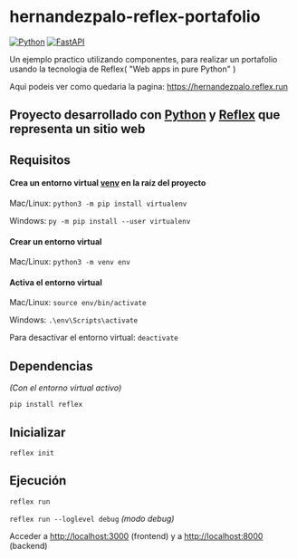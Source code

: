 # hernandezpalo-reflex-portafolio

[![Python](https://img.shields.io/badge/Python-3.11+-yellow?style=for-the-badge&logo=python&logoColor=white&labelColor=101010)](https://python.org)
[![FastAPI](https://img.shields.io/badge/Reflex-0.2.8+-5646ED?style=for-the-badge&logo=reflex&logoColor=white&labelColor=101010)](https://fastapi.tiangolo.com)

Un ejemplo practico utilizando componentes, para realizar un portafolio usando la tecnologia de Reflex( "Web apps in pure Python" ) 

Aqui podeis ver como quedaria la pagina: https://hernandezpalo.reflex.run


## Proyecto desarrollado con [Python](https://www.python.org/) y [Reflex](https://reflex.dev/) que representa un sitio web

## Requisitos

#### Crea un entorno virtual [venv](https://packaging.python.org/en/latest/guides/installing-using-pip-and-virtual-environments/) en la raíz del proyecto
Mac/Linux: `python3 -m pip install virtualenv`

Windows: `py -m pip install --user virtualenv`

#### Crear un entorno virtual
Mac/Linux: `python3 -m venv env`


#### Activa el entorno virtual 
Mac/Linux: `source env/bin/activate`

Windows: `.\env\Scripts\activate`

Para desactivar el entorno virtual: `deactivate`

## Dependencias
*(Con el entorno virtual activo)*

`pip install reflex`

## Inicializar
`reflex init`

## Ejecución
`reflex run`

`reflex run --loglevel debug` *(modo debug)*

Acceder a [http://localhost:3000](http://localhost:3000) (frontend) y a [http://localhost:8000](http://localhost:8000) (backend)
